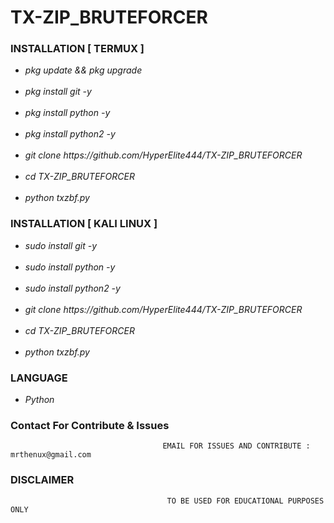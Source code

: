 # TX-ZIP_BRUTEFORCER

### INSTALLATION [ TERMUX ]

<ul>
<li><i>pkg update && pkg upgrade</i></li><br>
<li><i>pkg install git -y</i></li><br>
<li><i>pkg install python -y</i></li><br>
<li><i>pkg install python2 -y</i></li><br>
<li><i>git clone https://github.com/HyperElite444/TX-ZIP_BRUTEFORCER</i></li><br>
<li><i>cd TX-ZIP_BRUTEFORCER</i></li><br>
<li><i>python txzbf.py</i></li>
</ul>

### INSTALLATION [ KALI LINUX ]

<ul>
<li><i>sudo install git -y</i></li><br>
<li><i>sudo install python -y</i></li><br>
<li><i>sudo install python2 -y</i></li><br>
<li><i>git clone https://github.com/HyperElite444/TX-ZIP_BRUTEFORCER</i></li><br>
<li><i>cd TX-ZIP_BRUTEFORCER</i></li><br>
<li><i>python txzbf.py</i></li>
</ul>

### LANGUAGE

<ul>
<li><i>Python</i></li>
</ul>

### Contact For Contribute & Issues 

                                      EMAIL FOR ISSUES AND CONTRIBUTE : mrthenux@gmail.com

### DISCLAIMER
                                       TO BE USED FOR EDUCATIONAL PURPOSES ONLY
